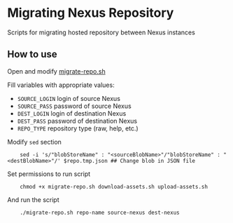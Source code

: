 # Migrating Nexus Repository

Scripts for migrating hosted repository between Nexus instances

## How to use

Open and modify [migrate-repo.sh](migrate-repo.sh)

Fill variables with appropriate values:
- `SOURCE_LOGIN` login of source Nexus
- `SOURCE_PASS` password of source Nexus
- `DEST_LOGIN` login of destination Nexus
- `DEST_PASS` password of destination Nexus
- `REPO_TYPE` repository type (raw, help, etc.)

Modify `sed` section 
```shel
    sed -i 's/"blobStoreName" : "<sourceBlobName>"/"blobStoreName" : "<destBlobName>"/' $repo.tmp.json ## Change blob in JSON file
```
Set permissions to run script
```shel
    chmod +x migrate-repo.sh download-assets.sh upload-assets.sh
```

And run the script
```shel
    ./migrate-repo.sh repo-name source-nexus dest-nexus
```